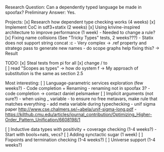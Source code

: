 Research Question: Can a dependently typed language be made in spoofax?
Preliminary Answer: Yes.

Projects:
[x] Research how dependent type checking works (4 weeks)
[x] Implement CoC in sdf3+statix (2 weeks)
[x] Using krivine-inspired architecture to improve performance (1 week)
    - Needed to change a rule?
[x] Fixing name collisions (See "Tricky Types" tests, 2 weeks???)
    - Statix does not support string concat :c
    - Very complex
    -> .ref property and stratego pass to generate new names
    - do scope graphs help fixing this? -> Result

TODO:
[x] Steal tests from pi for all
[x] change / to \
[ ] read "Scopes as types" -> how do system f
    -> My approach of substitution is the same as section 2.5

Most interesting:
[ ] Language-parametric services exploration (few weeks?)
    - Code completion + Renaming
    - renaming not in spoofax 3?
    - code completion -> contact daniel pelsmaeker
[ ] Implicit arguments (not sure?)
    - when using _ variable
    - to ensure no free metavars, make rule that matches everything
    - add meta variable during typechecking
    - unif sigma paper http://www.cse.chalmers.se/~abela/unif-sigma-long.pdf
    - https://kilthub.cmu.edu/articles/journal_contribution/Optimizing_Higher-Order_Pattern_Unification/6608198/1

[ ] Inductive data types with positivity + coverage checking (1-4 weeks?)
    - Start with bools+nats, vecs?
[ ] Adding synctactic sugar (1 week)
[ ] Fixpoints and termination checking (1-4 weeks?)
[ ] Universe support (1-4 weeks?)



